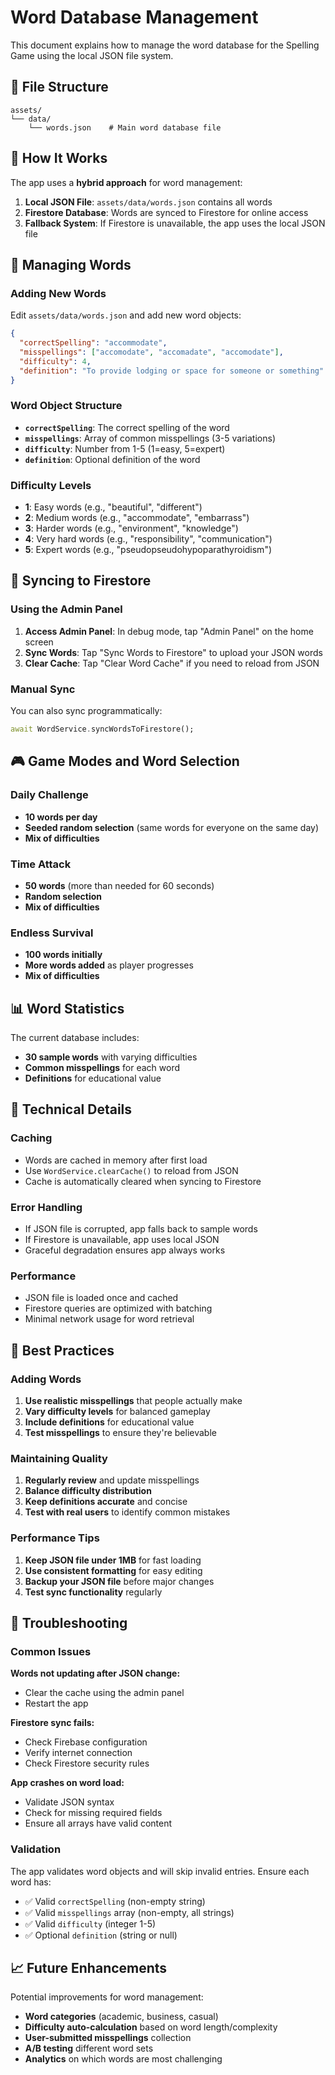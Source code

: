 # Word Database Management

This document explains how to manage the word database for the Spelling Game using the local JSON file system.

## 📁 File Structure

```
assets/
└── data/
    └── words.json    # Main word database file
```

## 🎯 How It Works

The app uses a **hybrid approach** for word management:

1. **Local JSON File**: `assets/data/words.json` contains all words
2. **Firestore Database**: Words are synced to Firestore for online access
3. **Fallback System**: If Firestore is unavailable, the app uses the local JSON file

## 📝 Managing Words

### Adding New Words

Edit `assets/data/words.json` and add new word objects:

```json
{
  "correctSpelling": "accommodate",
  "misspellings": ["accomodate", "accomadate", "accomodate"],
  "difficulty": 4,
  "definition": "To provide lodging or space for someone or something"
}
```

### Word Object Structure

- **`correctSpelling`**: The correct spelling of the word
- **`misspellings`**: Array of common misspellings (3-5 variations)
- **`difficulty`**: Number from 1-5 (1=easy, 5=expert)
- **`definition`**: Optional definition of the word

### Difficulty Levels

- **1**: Easy words (e.g., "beautiful", "different")
- **2**: Medium words (e.g., "accommodate", "embarrass")
- **3**: Harder words (e.g., "environment", "knowledge")
- **4**: Very hard words (e.g., "responsibility", "communication")
- **5**: Expert words (e.g., "pseudopseudohypoparathyroidism")

## 🔄 Syncing to Firestore

### Using the Admin Panel

1. **Access Admin Panel**: In debug mode, tap "Admin Panel" on the home screen
2. **Sync Words**: Tap "Sync Words to Firestore" to upload your JSON words
3. **Clear Cache**: Tap "Clear Word Cache" if you need to reload from JSON

### Manual Sync

You can also sync programmatically:

```dart
await WordService.syncWordsToFirestore();
```

## 🎮 Game Modes and Word Selection

### Daily Challenge
- **10 words per day**
- **Seeded random selection** (same words for everyone on the same day)
- **Mix of difficulties**

### Time Attack
- **50 words** (more than needed for 60 seconds)
- **Random selection**
- **Mix of difficulties**

### Endless Survival
- **100 words initially**
- **More words added** as player progresses
- **Mix of difficulties**

## 📊 Word Statistics

The current database includes:
- **30 sample words** with varying difficulties
- **Common misspellings** for each word
- **Definitions** for educational value

## 🔧 Technical Details

### Caching
- Words are cached in memory after first load
- Use `WordService.clearCache()` to reload from JSON
- Cache is automatically cleared when syncing to Firestore

### Error Handling
- If JSON file is corrupted, app falls back to sample words
- If Firestore is unavailable, app uses local JSON
- Graceful degradation ensures app always works

### Performance
- JSON file is loaded once and cached
- Firestore queries are optimized with batching
- Minimal network usage for word retrieval

## 🚀 Best Practices

### Adding Words
1. **Use realistic misspellings** that people actually make
2. **Vary difficulty levels** for balanced gameplay
3. **Include definitions** for educational value
4. **Test misspellings** to ensure they're believable

### Maintaining Quality
1. **Regularly review** and update misspellings
2. **Balance difficulty distribution**
3. **Keep definitions accurate** and concise
4. **Test with real users** to identify common mistakes

### Performance Tips
1. **Keep JSON file under 1MB** for fast loading
2. **Use consistent formatting** for easy editing
3. **Backup your JSON file** before major changes
4. **Test sync functionality** regularly

## 🐛 Troubleshooting

### Common Issues

**Words not updating after JSON change:**
- Clear the cache using the admin panel
- Restart the app

**Firestore sync fails:**
- Check Firebase configuration
- Verify internet connection
- Check Firestore security rules

**App crashes on word load:**
- Validate JSON syntax
- Check for missing required fields
- Ensure all arrays have valid content

### Validation

The app validates word objects and will skip invalid entries. Ensure each word has:
- ✅ Valid `correctSpelling` (non-empty string)
- ✅ Valid `misspellings` array (non-empty, all strings)
- ✅ Valid `difficulty` (integer 1-5)
- ✅ Optional `definition` (string or null)

## 📈 Future Enhancements

Potential improvements for word management:
- **Word categories** (academic, business, casual)
- **Difficulty auto-calculation** based on word length/complexity
- **User-submitted misspellings** collection
- **A/B testing** different word sets
- **Analytics** on which words are most challenging 